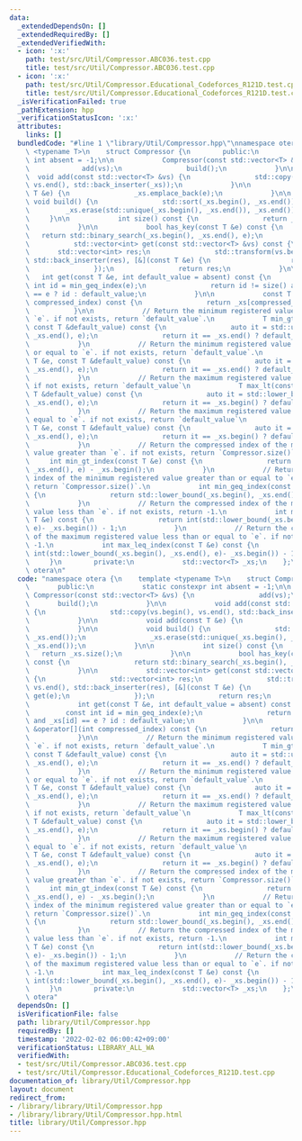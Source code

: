 ```yaml
---
data:
  _extendedDependsOn: []
  _extendedRequiredBy: []
  _extendedVerifiedWith:
  - icon: ':x:'
    path: test/src/Util/Compressor.ABC036.test.cpp
    title: test/src/Util/Compressor.ABC036.test.cpp
  - icon: ':x:'
    path: test/src/Util/Compressor.Educational_Codeforces_R121D.test.cpp
    title: test/src/Util/Compressor.Educational_Codeforces_R121D.test.cpp
  _isVerificationFailed: true
  _pathExtension: hpp
  _verificationStatusIcon: ':x:'
  attributes:
    links: []
  bundledCode: "#line 1 \"library/Util/Compressor.hpp\"\nnamespace otera {\n    template\
    \ <typename T>\n    struct Compressor {\n        public:\n            static constexpr\
    \ int absent = -1;\n\n            Compressor(const std::vector<T> &vs) {\n   \
    \             add(vs);\n                build();\n            }\n\n          \
    \  void add(const std::vector<T> &vs) {\n                std::copy(vs.begin(),\
    \ vs.end(), std::back_inserter(_xs));\n            }\n\n            void add(const\
    \ T &e) {\n                _xs.emplace_back(e);\n            }\n\n           \
    \ void build() {\n                std::sort(_xs.begin(), _xs.end());\n       \
    \         _xs.erase(std::unique(_xs.begin(), _xs.end()), _xs.end());\n       \
    \     }\n\n            int size() const {\n                return _xs.size();\n\
    \            }\n\n            bool has_key(const T &e) const {\n             \
    \   return std::binary_search(_xs.begin(), _xs.end(), e);\n            }\n\n \
    \           std::vector<int> get(const std::vector<T> &vs) const {\n         \
    \       std::vector<int> res;\n                std::transform(vs.begin(), vs.end(),\
    \ std::back_inserter(res), [&](const T &e) {\n                    return get(e);\n\
    \                });\n                return res;\n            }\n\n         \
    \   int get(const T &e, int default_value = absent) const {\n                const\
    \ int id = min_geq_index(e);\n                return id != size() and _xs[id]\
    \ == e ? id : default_value;\n            }\n\n            const T &operator[](int\
    \ compressed_index) const {\n                return _xs[compressed_index];\n \
    \           }\n\n            // Return the minimum registered value greater than\
    \ `e`. if not exists, return `default_value`.\n            T min_gt(const T &e,\
    \ const T &default_value) const {\n                auto it = std::upper_bound(_xs.begin(),\
    \ _xs.end(), e);\n                return it == _xs.end() ? default_value : *it;\n\
    \            }\n            // Return the minimum registered value greater than\
    \ or equal to `e`. if not exists, return `default_value`.\n            T min_geq(const\
    \ T &e, const T &default_value) const {\n                auto it = std::lower_bound(_xs.begin(),\
    \ _xs.end(), e);\n                return it == _xs.end() ? default_value : *it;\n\
    \            }\n            // Return the maximum registered value less than `e`.\
    \ if not exists, return `default_value`\n            T max_lt(const T &e, const\
    \ T &default_value) const {\n                auto it = std::lower_bound(_xs.begin(),\
    \ _xs.end(), e);\n                return it == _xs.begin() ? default_value : *std::prev(it);\n\
    \            }\n            // Return the maximum registered value less than or\
    \ equal to `e`. if not exists, return `default_value`\n            T max_leq(const\
    \ T &e, const T &default_value) const {\n                auto it = std::upper_bound(_xs.begin(),\
    \ _xs.end(), e);\n                return it == _xs.begin() ? default_value : *std::prev(it);\n\
    \            }\n            // Return the compressed index of the minimum registered\
    \ value greater than `e`. if not exists, return `Compressor.size()`.\n       \
    \     int min_gt_index(const T &e) const {\n                return std::upper_bound(_xs.begin(),\
    \ _xs.end(), e) - _xs.begin();\n            }\n            // Return the compressed\
    \ index of the minimum registered value greater than or equal to `e`. if not exists,\
    \ return `Compressor.size()`.\n            int min_geq_index(const T &e) const\
    \ {\n                return std::lower_bound(_xs.begin(), _xs.end(), e) - _xs.begin();\n\
    \            }\n            // Return the compressed index of the maximum registered\
    \ value less than `e`. if not exists, return -1.\n            int max_lt_index(const\
    \ T &e) const {\n                return int(std::lower_bound(_xs.begin(), _xs.end(),\
    \ e)- _xs.begin()) - 1;\n            }\n            // Return the compressed index\
    \ of the maximum registered value less than or equal to `e`. if not exists, return\
    \ -1.\n            int max_leq_index(const T &e) const {\n                return\
    \ int(std::lower_bound(_xs.begin(), _xs.end(), e)- _xs.begin()) - 1;\n       \
    \     }\n        private:\n            std::vector<T> _xs;\n    };\n} // namespace\
    \ otera\n"
  code: "namespace otera {\n    template <typename T>\n    struct Compressor {\n \
    \       public:\n            static constexpr int absent = -1;\n\n           \
    \ Compressor(const std::vector<T> &vs) {\n                add(vs);\n         \
    \       build();\n            }\n\n            void add(const std::vector<T> &vs)\
    \ {\n                std::copy(vs.begin(), vs.end(), std::back_inserter(_xs));\n\
    \            }\n\n            void add(const T &e) {\n                _xs.emplace_back(e);\n\
    \            }\n\n            void build() {\n                std::sort(_xs.begin(),\
    \ _xs.end());\n                _xs.erase(std::unique(_xs.begin(), _xs.end()),\
    \ _xs.end());\n            }\n\n            int size() const {\n             \
    \   return _xs.size();\n            }\n\n            bool has_key(const T &e)\
    \ const {\n                return std::binary_search(_xs.begin(), _xs.end(), e);\n\
    \            }\n\n            std::vector<int> get(const std::vector<T> &vs) const\
    \ {\n                std::vector<int> res;\n                std::transform(vs.begin(),\
    \ vs.end(), std::back_inserter(res), [&](const T &e) {\n                    return\
    \ get(e);\n                });\n                return res;\n            }\n\n\
    \            int get(const T &e, int default_value = absent) const {\n       \
    \         const int id = min_geq_index(e);\n                return id != size()\
    \ and _xs[id] == e ? id : default_value;\n            }\n\n            const T\
    \ &operator[](int compressed_index) const {\n                return _xs[compressed_index];\n\
    \            }\n\n            // Return the minimum registered value greater than\
    \ `e`. if not exists, return `default_value`.\n            T min_gt(const T &e,\
    \ const T &default_value) const {\n                auto it = std::upper_bound(_xs.begin(),\
    \ _xs.end(), e);\n                return it == _xs.end() ? default_value : *it;\n\
    \            }\n            // Return the minimum registered value greater than\
    \ or equal to `e`. if not exists, return `default_value`.\n            T min_geq(const\
    \ T &e, const T &default_value) const {\n                auto it = std::lower_bound(_xs.begin(),\
    \ _xs.end(), e);\n                return it == _xs.end() ? default_value : *it;\n\
    \            }\n            // Return the maximum registered value less than `e`.\
    \ if not exists, return `default_value`\n            T max_lt(const T &e, const\
    \ T &default_value) const {\n                auto it = std::lower_bound(_xs.begin(),\
    \ _xs.end(), e);\n                return it == _xs.begin() ? default_value : *std::prev(it);\n\
    \            }\n            // Return the maximum registered value less than or\
    \ equal to `e`. if not exists, return `default_value`\n            T max_leq(const\
    \ T &e, const T &default_value) const {\n                auto it = std::upper_bound(_xs.begin(),\
    \ _xs.end(), e);\n                return it == _xs.begin() ? default_value : *std::prev(it);\n\
    \            }\n            // Return the compressed index of the minimum registered\
    \ value greater than `e`. if not exists, return `Compressor.size()`.\n       \
    \     int min_gt_index(const T &e) const {\n                return std::upper_bound(_xs.begin(),\
    \ _xs.end(), e) - _xs.begin();\n            }\n            // Return the compressed\
    \ index of the minimum registered value greater than or equal to `e`. if not exists,\
    \ return `Compressor.size()`.\n            int min_geq_index(const T &e) const\
    \ {\n                return std::lower_bound(_xs.begin(), _xs.end(), e) - _xs.begin();\n\
    \            }\n            // Return the compressed index of the maximum registered\
    \ value less than `e`. if not exists, return -1.\n            int max_lt_index(const\
    \ T &e) const {\n                return int(std::lower_bound(_xs.begin(), _xs.end(),\
    \ e)- _xs.begin()) - 1;\n            }\n            // Return the compressed index\
    \ of the maximum registered value less than or equal to `e`. if not exists, return\
    \ -1.\n            int max_leq_index(const T &e) const {\n                return\
    \ int(std::lower_bound(_xs.begin(), _xs.end(), e)- _xs.begin()) - 1;\n       \
    \     }\n        private:\n            std::vector<T> _xs;\n    };\n} // namespace\
    \ otera"
  dependsOn: []
  isVerificationFile: false
  path: library/Util/Compressor.hpp
  requiredBy: []
  timestamp: '2022-02-02 06:00:42+09:00'
  verificationStatus: LIBRARY_ALL_WA
  verifiedWith:
  - test/src/Util/Compressor.ABC036.test.cpp
  - test/src/Util/Compressor.Educational_Codeforces_R121D.test.cpp
documentation_of: library/Util/Compressor.hpp
layout: document
redirect_from:
- /library/library/Util/Compressor.hpp
- /library/library/Util/Compressor.hpp.html
title: library/Util/Compressor.hpp
---
```

